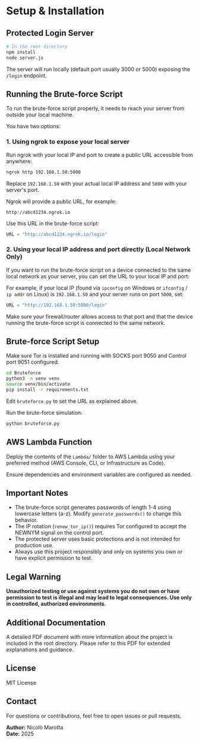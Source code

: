 # Setup & Installation

## Protected Login Server

```bash
# In the root directory
npm install
node server.js
```

The server will run locally (default port usually 3000 or 5000) exposing the `/login` endpoint.

## Running the Brute-force Script

To run the brute-force script properly, it needs to reach your server from outside your local machine.

You have two options:

### 1. Using ngrok to expose your local server

Run ngrok with your local IP and port to create a public URL accessible from anywhere:

```bash
ngrok http 192.168.1.50:5000
```

Replace `192.168.1.50` with your actual local IP address and `5000` with your server's port.

Ngrok will provide a public URL, for example:

```
http://abcd1234.ngrok.io
```

Use this URL in the brute-force script:

```python
URL = "http://abcd1234.ngrok.io/login"
```

### 2. Using your local IP address and port directly (Local Network Only)

If you want to run the brute-force script on a device connected to the same local network as your server, you can set the URL to your local IP and port:

For example, if your local IP (found via `ipconfig` on Windows or `ifconfig` / `ip addr` on Linux) is `192.168.1.50` and your server runs on port `5000`, set:

```python
URL = "http://192.168.1.50:5000/login"
```

Make sure your firewall/router allows access to that port and that the device running the brute-force script is connected to the same network.

## Brute-force Script Setup

Make sure Tor is installed and running with SOCKS port 9050 and Control port 9051 configured.

```bash
cd Bruteforce
python3 -m venv venv
source venv/bin/activate
pip install -r requirements.txt
```

Edit `bruteforce.py` to set the URL as explained above.

Run the brute-force simulation:

```bash
python bruteforce.py
```

## AWS Lambda Function

Deploy the contents of the `Lambda/` folder to AWS Lambda using your preferred method (AWS Console, CLI, or Infrastructure as Code).

Ensure dependencies and environment variables are configured as needed.

## Important Notes

- The brute-force script generates passwords of length 1-4 using lowercase letters (a-z). Modify `generate_passwords()` to change this behavior.
- The IP rotation (`renew_tor_ip()`) requires Tor configured to accept the NEWNYM signal on the control port.
- The protected server uses basic protections and is not intended for production use.
- Always use this project responsibly and only on systems you own or have explicit permission to test.

## Legal Warning

**Unauthorized testing or use against systems you do not own or have permission to test is illegal and may lead to legal consequences. Use only in controlled, authorized environments.**

## Additional Documentation

A detailed PDF document with more information about the project is included in the root directory. Please refer to this PDF for extended explanations and guidance.

## License

MIT License

## Contact

For questions or contributions, feel free to open issues or pull requests.

**Author:** Nicolò Marotta  
**Date:** 2025